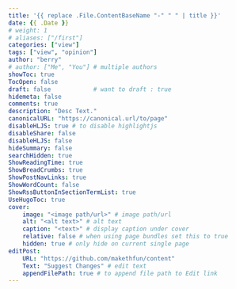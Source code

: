 ```yaml
---
title: '{{ replace .File.ContentBaseName "-" " " | title }}'
date: {{ .Date }}
# weight: 1
# aliases: ["/first"]
categories: ["view"]
tags: ["view", "opinion"]
author: "berry"
# author: ["Me", "You"] # multiple authors
showToc: true
TocOpen: false
draft: false            # want to draft : true
hidemeta: false
comments: true
description: "Desc Text."
canonicalURL: "https://canonical.url/to/page"
disableHLJS: true # to disable highlightjs
disableShare: false
disableHLJS: false
hideSummary: false
searchHidden: true
ShowReadingTime: true
ShowBreadCrumbs: true
ShowPostNavLinks: true
ShowWordCount: false
ShowRssButtonInSectionTermList: true
UseHugoToc: true
cover:
    image: "<image path/url>" # image path/url
    alt: "<alt text>" # alt text
    caption: "<text>" # display caption under cover
    relative: false # when using page bundles set this to true
    hidden: true # only hide on current single page
editPost:
    URL: "https://github.com/makethfun/content"
    Text: "Suggest Changes" # edit text
    appendFilePath: true # to append file path to Edit link
---
```

